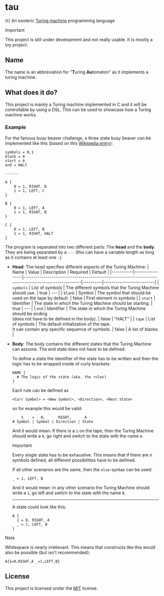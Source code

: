 # tau
(τ) An esoteric [Turing machine](https://en.wikipedia.org/wiki/Turing_machine) programming language

> [!IMPORTANT]
> This project is still under development and not really usable. It is mostly a toy project.

## Name
The name is an abbreviation for "**T**uring **Au**tomaton" as it implements a turing machine.

## What does it do?
This project is mainly a Turing machine implemented in C and it will be controllable by using a DSL. This can be used to showcase how a Turing machine works.

### Example
For the famous busy beaver challenge, a three state busy beaver can be implemented like this (based on this [Wikipedia entry](https://en.wikipedia.org/wiki/Turing_machine#Formal_definition)):
```
symbols = 0,1
blank = 0
start = A
end = HALT

------

A {
    0 = 1, RIGHT, B
    1 = 1, LEFT, C
}

B {
    0 = 1, LEFT, A
    1 = 1, RIGHT, B
}

C {
    0 = 1, LEFT, B
    1 = 1, RIGHT, HALT
}
```

The program is separated into two different parts: The **head** and the **body**. They are being separated by a `---` (this can have a variable length as long as it contains at least one `-`).

- **Head**: The head specifies different aspects of the Turing Machine:
    | Name      | Value           | Description                                                                                           | Required | Default                  |
    |-----------|-----------------|-------------------------------------------------------------------------------------------------------|----------|--------------------------|
    | `symbols` | List of symbols | The different symbols that the Turing Machine should use.                                             | true     | ---                      |
    | `blank`   | Symbol          | The symbol that should be used on the tape by default.                                                | false    | First element in symbols |
    | `start`   | Identifier      | The state in which the Turing Machine should be starting.                                             | true     | ---                      |
    | `end`     | Identifier      | The state in which the Turing Machine should be ending <br>(does not have to be defined in the body). | false    | "HALT"                   |
    | `tape`    | List of symbols | The default initialization of the tape. <br>It can contain any specific sequence of symbols.          | false    | A list of blanks         |

- **Body**: The body contains the different states that the Turing Machine can assume. The end state does not have to be defined.

  To define a state the identifier of the state has to be written and then the logic has to be wrapped inside of curly brackets:
  ```
  NAME {
    # The logic of the state (aka. the rules)
  }
  ```

  Each rule can be defined as 
  ```
  <Curr Symbol> = <New Symbol>, <Direction>, <Next State>
  ```
  so for example this would be valid:
  ```
      1    =   0,      RIGHT,      A
  # Symbol | Symbol | Direction | State
  ```
  And it would mean: If there is a `1` on the tape, then the Turing Machine should write a `0`, go right and switch to the state with the name `A`.

  > [!IMPORTANT]
  > Every single state has to be exhaustive. This means that if there are $n$ symbols defined, all different possibilities have to be defined.

  If all other scenarios are the same, then the `else`-syntax can be used:
  ```
  _ = 1, LEFT, B 
  ```
  And it would mean: In any other scenario the Turing Machine should write a `1`, go left and switch to the state with the name `B`.

  ----

  A state could look like this:
  ```
  A {
    1 = 0, RIGHT, A
    _ = 1, LEFT, B
  }
  ```

> [!NOTE]
> Whitespace is nearly irrellevant. This means that constructs like this would also be possible (but isn't recommended):
> ```
> A{1=0,RIGHT,A _=1,LEFT,B}
> ```

## License
This project is licensed under the [MIT](LICENSE) license.